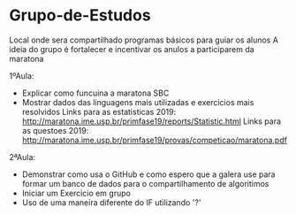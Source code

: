 # Grupo-de-Estudos
Local onde sera compartilhado programas básicos para guiar os alunos 
A ideia do grupo é fortalecer e incentivar os anulos a participarem da maratona

1ºAula:
 - Explicar como funcuina a maratona SBC
 - Mostrar dados das linguagens mais utilizadas e exercicios mais resolvidos
 Links para as estatisticas 2019: 
 http://maratona.ime.usp.br/primfase19/reports/Statistic.html
 Links para as questoes 2019:
 http://maratona.ime.usp.br/primfase19/provas/competicao/maratona.pdf
 
 2ªAula:
  - Demonstrar como usa o GitHub e como espero que a galera use para formar um banco
  de dados para o compartilhamento de algoritimos
  - Iniciar um Exercicio em grupo 
  - Uso de uma maneira diferente do IF utilizando '?'
